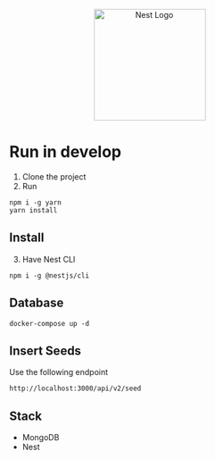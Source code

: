 <p align="center">
  <a href="http://nestjs.com/" target="blank"><img src="https://nestjs.com/img/logo-small.svg" width="200" alt="Nest Logo" /></a>
</p>

# Run in develop

1. Clone the project
2. Run
```
npm i -g yarn
yarn install
```
## Install
3. Have Nest CLI
```
npm i -g @nestjs/cli
```

## Database
```
docker-compose up -d
```

## Insert Seeds

Use the following endpoint

```
http://localhost:3000/api/v2/seed
```

## Stack 
* MongoDB
* Nest

